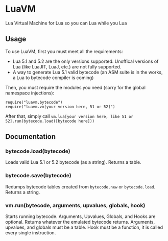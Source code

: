 LuaVM
=====

Lua Virtual Machine for Lua so you can Lua while you Lua

Usage
-----

To use LuaVM, first you must meet all the requirements:

* Lua 5.1 and 5.2 are the only versions supported. Unoffical versions of Lua (like LuaJIT, LuaJ, etc.) are not fully supported.
* A way to generate Lua 5.1 valid bytecode (an ASM suite is in the works, a Lua to bytecode compiler is coming)

Then, you must require the modules you need (sorry for the global namespace injections):

```
require("luavm.bytecode")
require("luavm.vm[your version here, 51 or 52]")
```

After that, simply call ```vm.lua[your version here, like 51 or 52].run(bytecode.load([bytecode here]))```

Documentation
-------------

### bytecode.load(bytecode)
Loads valid Lua 5.1 or 5.2 bytecode (as a string). Returns a table.

### bytecode.save(bytecode)
Redumps bytecode tables created from ```bytecode.new``` or ```bytecode.load```. Returns a string.

### vm.run(bytecode, arguments, upvalues, globals, hook)
Starts running bytecode. Arguments, Upvalues, Globals, and Hooks are optional. Returns whatever the emulated bytecode returns. Arguments, upvalues, and globals must be a table. Hook must be a function, it is called every single instruction.
